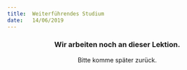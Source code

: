 ```yaml
---
title:  Weiterführendes Studium
date:   14/06/2019
---
```


### <center>Wir arbeiten noch an dieser Lektion.</center>
<center>Bitte komme später zurück.</center>
